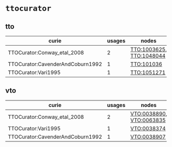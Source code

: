 # `ttocurator`

## tto

| curie                            |   usages | nodes                                                                                                                |
|----------------------------------|----------|----------------------------------------------------------------------------------------------------------------------|
| TTOCurator:Conway_etal_2008      |        2 | [TTO:1003625](http://purl.obolibrary.org/obo/TTO_1003625), [TTO:1048044](http://purl.obolibrary.org/obo/TTO_1048044) |
| TTOCurator:CavenderAndCoburn1992 |        1 | [TTO:101036](http://purl.obolibrary.org/obo/TTO_101036)                                                              |
| TTOCurator:Vari1995              |        1 | [TTO:1051271](http://purl.obolibrary.org/obo/TTO_1051271)                                                            |

## vto

| curie                            |   usages | nodes                                                                                                                |
|----------------------------------|----------|----------------------------------------------------------------------------------------------------------------------|
| TTOCurator:Conway_etal_2008      |        2 | [VTO:0038890](http://purl.obolibrary.org/obo/VTO_0038890), [VTO:0063835](http://purl.obolibrary.org/obo/VTO_0063835) |
| TTOCurator:Vari1995              |        1 | [VTO:0038374](http://purl.obolibrary.org/obo/VTO_0038374)                                                            |
| TTOCurator:CavenderAndCoburn1992 |        1 | [VTO:0038907](http://purl.obolibrary.org/obo/VTO_0038907)                                                            |

